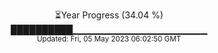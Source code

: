 <p align="center">
⏳Year Progress (34.04 %) <br>
██████████▁▁▁▁▁▁▁▁▁▁▁▁▁▁▁▁▁▁▁▁ <br>
<sub>Updated: Fri, 05 May 2023 06:02:50 GMT</sub>
</p>

